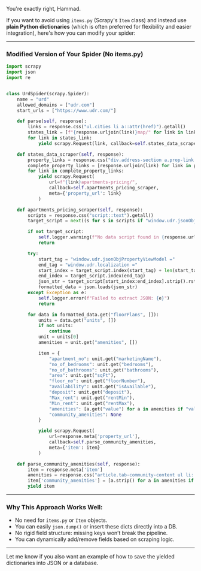 You're exactly right, Hammad.

If you want to avoid using `items.py` (Scrapy's `Item` class) and instead use **plain Python dictionaries** (which is often preferred for flexibility and easier integration), here's how you can modify your spider:

---

### **Modified Version of Your Spider (No items.py)**

```python
import scrapy
import json
import re


class UrdSpider(scrapy.Spider):
    name = "urd"
    allowed_domains = ["udr.com"]
    start_urls = ["https://www.udr.com/"]

    def parse(self, response):
        links = response.css("ul.cities li a::attr(href)").getall()
        states_link = [f"{response.urljoin(link)}map/" for link in links]
        for link in states_link:
            yield scrapy.Request(link, callback=self.states_data_scraper)

    def states_data_scraper(self, response):
        property_links = response.css("div.address-section a.prop-link::attr(href)").getall()
        complete_property_links = [response.urljoin(link) for link in property_links]
        for link in complete_property_links:
            yield scrapy.Request(
                url=f"{link}apartments-pricing/",
                callback=self.apartments_pricing_scraper,
                meta={'property_url': link}
            )

    def apartments_pricing_scraper(self, response):
        scripts = response.css("script::text").getall()
        target_script = next((s for s in scripts if "window.udr.jsonObjPropertyViewModel" in s), None)

        if not target_script:
            self.logger.warning(f"No data script found in {response.url}")
            return

        try:
            start_tag = "window.udr.jsonObjPropertyViewModel ="
            end_tag = "window.udr.localization ="
            start_index = target_script.index(start_tag) + len(start_tag)
            end_index = target_script.index(end_tag)
            json_str = target_script[start_index:end_index].strip().rstrip(";")
            formatted_data = json.loads(json_str)
        except Exception as e:
            self.logger.error(f"Failed to extract JSON: {e}")
            return

        for data in formatted_data.get("floorPlans", []):
            units = data.get("units", [])
            if not units:
                continue
            unit = units[0]
            amenities = unit.get("amenities", [])

            item = {
                "apartment_no": unit.get("marketingName"),
                "no_of_bedrooms": unit.get("bedrooms"),
                "no_of_bathrooms": unit.get("bathrooms"),
                "area": unit.get("sqFt"),
                "floor_no": unit.get("floorNumber"),
                "availability": unit.get("isAvailable"),
                "deposit": unit.get("deposit"),
                "Max_rent": unit.get("rentMin"),
                "Min_rent": unit.get("rentMax"),
                "amenities": [a.get("value") for a in amenities if "value" in a],
                "community_amenities": None
            }

            yield scrapy.Request(
                url=response.meta['property_url'],
                callback=self.parse_community_amenities,
                meta={'item': item}
            )

    def parse_community_amenities(self, response):
        item = response.meta['item']
        amenities = response.css("article.tab-community-content ul li::text").getall()
        item['community_amenities'] = [a.strip() for a in amenities if a.strip()]
        yield item
```

---

### **Why This Approach Works Well:**

* No need for `items.py` or `Item` objects.
* You can easily `json.dump()` or insert these dicts directly into a DB.
* No rigid field structure: missing keys won’t break the pipeline.
* You can dynamically add/remove fields based on scraping logic.

---

Let me know if you also want an example of how to save the yielded dictionaries into JSON or a database.
